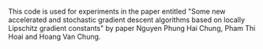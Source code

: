 This code is used for experiments in the paper entitled "Some new accelerated and stochastic gradient descent algorithms
based on locally Lipschitz gradient constants" by paper Nguyen Phung Hai Chung, Pham Thi Hoai and Hoang Van Chung. 
